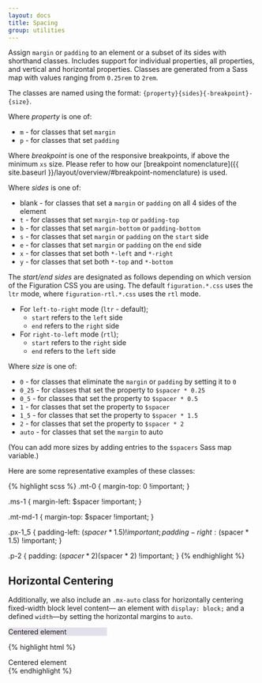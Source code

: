 ```yaml
---
layout: docs
title: Spacing
group: utilities
---
```


Assign `margin` or `padding` to an element or a subset of its sides with shorthand classes. Includes support for individual properties, all properties, and vertical and horizontal properties. Classes are generated from a Sass map with values ranging from `0.25rem` to `2rem`.

The classes are named using the format: `{property}{sides}{-breakpoint}-{size}`.

Where *property* is one of:

* `m` - for classes that set `margin`
* `p` - for classes that set `padding`

Where *breakpoint* is one of the responsive breakpoints, if above the minimum `xs` size.  Please refer to how our [breakpoint nomenclature]({{ site.baseurl }}/layout/overview/#breakpoint-nomenclature) is used.

Where *sides* is one of:

* blank - for classes that set a `margin` or `padding` on all 4 sides of the element
* `t` - for classes that set `margin-top` or `padding-top`
* `b` - for classes that set `margin-bottom` or `padding-bottom`
* `s` - for classes that set `margin` or `padding` on the `start` side
* `e` - for classes that set `margin` or `padding` on the `end` side
* `x` - for classes that set both `*-left` and `*-right`
* `y` - for classes that set both `*-top` and `*-bottom`

The *start/end sides* are designated as follows depending on which version of the Figuration CSS you are using.  The default `figuration.*.css` uses the `ltr` mode, where `figuration-rtl.*.css` uses the `rtl` mode.

- For `left-to-right` mode (`ltr` - default);
  - `start` refers to the `left` side
  - `end` refers to the `right` side
- For `right-to-left` mode (`rtl`);
  - `start` refers to the `right` side
  - `end` refers to the `left` side

Where *size* is one of:

* `0` - for classes that eliminate the `margin` or `padding` by setting it to `0`
* `0_25` - for classes that set the property to `$spacer * 0.25`
* `0_5` - for classes that set the property to `$spacer * 0.5`
* `1` - for classes that set the property to `$spacer`
* `1_5` - for classes that set the property to `$spacer * 1.5`
* `2` - for classes that set the property to `$spacer * 2`
* `auto` - for classes that set the `margin` to auto

(You can add more sizes by adding entries to the `$spacers` Sass map variable.)

Here are some representative examples of these classes:

{% highlight scss %}
.mt-0 {
  margin-top: 0 !important;
}

.ms-1 {
  margin-left: $spacer !important;
}

.mt-md-1 {
  margin-top: $spacer !important;
}

.px-1_5 {
  padding-left: ($spacer * 1.5) !important;
  padding-right: ($spacer * 1.5) !important;
}

.p-2 {
  padding: ($spacer * 2) ($spacer * 2) !important;
}
{% endhighlight %}

## Horizontal Centering
Additionally, we also include an `.mx-auto` class for horizontally centering fixed-width block level content&mdash; an element with `display: block;` and a defined `width`&mdash;by setting the horizontal margins to `auto`.

<div class="cf-example">
  <div class="mx-auto" style="width: 200px; background-color: rgba(86,61,124,.15);">
    Centered element
  </div>
</div>

{% highlight html %}
<div class="mx-auto" style="width: 200px;">
  Centered element
</div>
{% endhighlight %}
